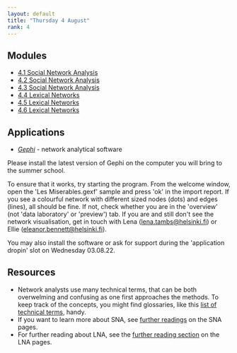 ```yaml
---
layout: default
title: "Thursday 4 August"
rank: 4
---
```

## Modules

* [4.1 Social Network Analysis](./4_1-3_sna.md)
* [4.2 Social Network Analysis](./4_1-3_sna.md)
* [4.3 Social Network Analysis](./4_1-3_sna.md)
* [4.4 Lexical Networks](./4_4-6_lna.md)
* [4.5 Lexical Networks](./4_4-6_lna.md)
* [4.6 Lexical Networks](./4_4-6_lna.md)

## Applications
* [_Gephi_](https://gephi.org/) - network analytical software

Please install the latest version of Gephi on the computer you will bring to the summer school.

To ensure that it works, try starting the program. From the welcome window, open the 'Les Miserables.gexf' sample and press 'ok' in the import report. If you see a colourful network with different sized nodes (dots) and edges (lines), all should be fine. If not, check whether you are in the 'overview' (not 'data laboratory' or 'preview') tab. If you are and still don't see the network visualisation, get in touch with Lena (lena.tambs@helsinki.fi) or Ellie (eleanor.bennett@helsinki.fi).

You may also install the software or ask for support during the 'application dropin' slot on Wednesday 03.08.22.

## Resources
* Network analysts use many technical terms, that can be both overwelming and confusing as one first approaches the methods. To keep track of the concepts, you might find glossaries, like this [list of technical terms](./_files/Tambs_na_glossary.pdf), handy.
* If you want to learn more about SNA, see [further readings](#furtherreadings) on the SNA pages.
* For further reading about LNA, see the [further reading section](#furtherreadingsLNA) on the LNA pages.
